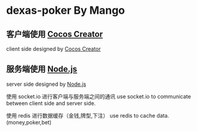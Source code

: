 # dexas-poker By Mango
## 客户端使用 [Cocos Creator](http://www.cocos.com/creator)
client side designed by [Cocos Creator](http://www.cocos.com/creator)
## 服务端使用 [Node.js](https://github.com/nodejscn/node-api-cn)
server side designed by [Node.js](https://github.com/nodejscn/node-api-cn)

使用 socket.io 进行客户端与服务端之间的通讯
use socket.io to communicate between client side and server side.

使用 redis 进行数据缓存（金钱,牌型,下注）
use redis to cache data. (money,poker,bet)
